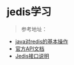 # jedis学习

> 参考地址：

- [java对redis的基本操作](http://www.cnblogs.com/edisonfeng/p/3571870.html)
- [官方API文档](http://tool.oschina.net/uploads/apidocs/jedis-2.1.0/redis/clients/jedis/Jedis.html)
- [Jedis接口说明](http://my.oschina.net/u/273598/blog/101042/)


